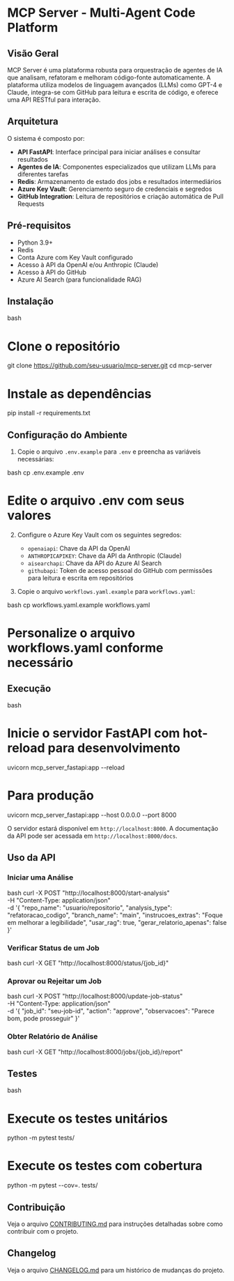 # MCP Server - Multi-Agent Code Platform

## Visão Geral

MCP Server é uma plataforma robusta para orquestração de agentes de IA que analisam, refatoram e melhoram código-fonte automaticamente. A plataforma utiliza modelos de linguagem avançados (LLMs) como GPT-4 e Claude, integra-se com GitHub para leitura e escrita de código, e oferece uma API RESTful para interação.

## Arquitetura

O sistema é composto por:

- **API FastAPI**: Interface principal para iniciar análises e consultar resultados
- **Agentes de IA**: Componentes especializados que utilizam LLMs para diferentes tarefas
- **Redis**: Armazenamento de estado dos jobs e resultados intermediários
- **Azure Key Vault**: Gerenciamento seguro de credenciais e segredos
- **GitHub Integration**: Leitura de repositórios e criação automática de Pull Requests

## Pré-requisitos

- Python 3.9+
- Redis
- Conta Azure com Key Vault configurado
- Acesso à API da OpenAI e/ou Anthropic (Claude)
- Acesso à API do GitHub
- Azure AI Search (para funcionalidade RAG)

## Instalação

bash
# Clone o repositório
git clone https://github.com/seu-usuario/mcp-server.git
cd mcp-server

# Instale as dependências
pip install -r requirements.txt


## Configuração do Ambiente

1. Copie o arquivo `.env.example` para `.env` e preencha as variáveis necessárias:

bash
cp .env.example .env
# Edite o arquivo .env com seus valores


2. Configure o Azure Key Vault com os seguintes segredos:
   - `openaiapi`: Chave da API da OpenAI
   - `ANTHROPICAPIKEY`: Chave da API da Anthropic (Claude)
   - `aisearchapi`: Chave da API do Azure AI Search
   - `githubapi`: Token de acesso pessoal do GitHub com permissões para leitura e escrita em repositórios

3. Copie o arquivo `workflows.yaml.example` para `workflows.yaml`:

bash
cp workflows.yaml.example workflows.yaml
# Personalize o arquivo workflows.yaml conforme necessário


## Execução

bash
# Inicie o servidor FastAPI com hot-reload para desenvolvimento
uvicorn mcp_server_fastapi:app --reload

# Para produção
uvicorn mcp_server_fastapi:app --host 0.0.0.0 --port 8000


O servidor estará disponível em `http://localhost:8000`. A documentação da API pode ser acessada em `http://localhost:8000/docs`.

## Uso da API

### Iniciar uma Análise

bash
curl -X POST "http://localhost:8000/start-analysis" \
     -H "Content-Type: application/json" \
     -d '{
           "repo_name": "usuario/repositorio",
           "analysis_type": "refatoracao_codigo",
           "branch_name": "main",
           "instrucoes_extras": "Foque em melhorar a legibilidade",
           "usar_rag": true,
           "gerar_relatorio_apenas": false
         }'


### Verificar Status de um Job

bash
curl -X GET "http://localhost:8000/status/{job_id}"


### Aprovar ou Rejeitar um Job

bash
curl -X POST "http://localhost:8000/update-job-status" \
     -H "Content-Type: application/json" \
     -d '{
           "job_id": "seu-job-id",
           "action": "approve",
           "observacoes": "Parece bom, pode prosseguir"
         }'


### Obter Relatório de Análise

bash
curl -X GET "http://localhost:8000/jobs/{job_id}/report"


## Testes

bash
# Execute os testes unitários
python -m pytest tests/

# Execute os testes com cobertura
python -m pytest --cov=. tests/


## Contribuição

Veja o arquivo [CONTRIBUTING.md](CONTRIBUTING.md) para instruções detalhadas sobre como contribuir com o projeto.

## Changelog

Veja o arquivo [CHANGELOG.md](CHANGELOG.md) para um histórico de mudanças do projeto.
